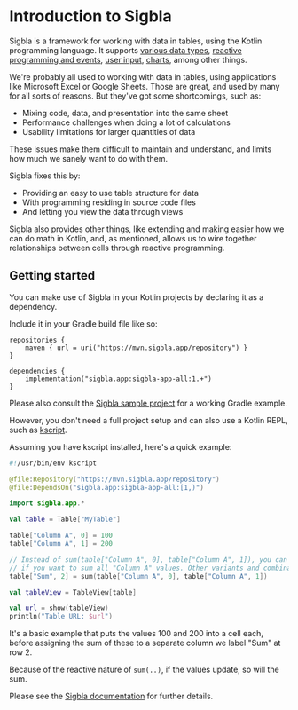 # Introduction to Sigbla

Sigbla is a framework for working with data in tables, using the Kotlin programming language.
It supports [various data types](https://sigbla.app/docs/cells/),
[reactive programming and events](https://sigbla.app/docs/table_subscriptions/),
[user input](https://sigbla.app/docs/widgets/), [charts](https://sigbla.app/docs/charts/), among other things.

We're probably all used to working with data in tables, using applications like Microsoft Excel or Google Sheets.
Those are great, and used by many for all sorts of reasons. But they've got some shortcomings, such as:

* Mixing code, data, and presentation into the same sheet
* Performance challenges when doing a lot of calculations
* Usability limitations for larger quantities of data

These issues make them difficult to maintain and understand, and limits how much we sanely want to do with them.

Sigbla fixes this by:

* Providing an easy to use table structure for data
* With programming residing in source code files
* And letting you view the data through views

Sigbla also provides other things, like extending and making easier how we can do math in Kotlin,
and, as mentioned, allows us to wire together relationships between cells through reactive programming.

## Getting started

You can make use of Sigbla in your Kotlin projects by declaring it as a dependency.

Include it in your Gradle build file like so:

```
repositories {
    maven { url = uri("https://mvn.sigbla.app/repository") }
}

dependencies {
    implementation("sigbla.app:sigbla-app-all:1.+")
}
```

Please also consult the [Sigbla sample project](https://github.com/sigbla/sigbla-app-sample) for a working Gradle example.

However, you don't need a full project setup and can also use a Kotlin REPL, such as [kscript](https://github.com/kscripting/kscript).

Assuming you have kscript installed, here's a quick example:

``` kotlin
#!/usr/bin/env kscript

@file:Repository("https://mvn.sigbla.app/repository")
@file:DependsOn("sigbla.app:sigbla-app-all:[1,)")

import sigbla.app.*

val table = Table["MyTable"]

table["Column A", 0] = 100
table["Column A", 1] = 200

// Instead of sum(table["Column A", 0], table["Column A", 1]), you can also do sum(table["Column A"])
// if you want to sum all "Column A" values. Other variants and combinations are also possible.
table["Sum", 2] = sum(table["Column A", 0], table["Column A", 1])

val tableView = TableView[table]

val url = show(tableView)
println("Table URL: $url")
```

It's a basic example that puts the values 100 and 200 into a cell each, before assigning the sum of these to a separate
column we label "Sum" at row 2.

Because of the reactive nature of `sum(..)`, if the values update, so will the sum.

Please see the [Sigbla documentation](https://sigbla.app/docs) for further details.
